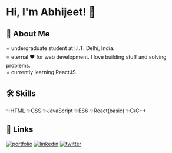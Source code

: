 
# Hi, I'm Abhijeet! 👋


## 🚀 About Me
⭐ undergraduate student at I.I.T. Delhi, India.  
⭐ eternal ❤️ for web development. I love building stuff and solving problems.  
⭐ currently learning ReactJS.


## 🛠 Skills
✨HTML ✨CSS ✨JavaScript ✨ES6
✨React(basic) ✨C/C++


## 🔗 Links
[![portfolio](https://img.shields.io/badge/my_portfolio-000?style=for-the-badge&logo=ko-fi&logoColor=white)]()
[![linkedin](https://img.shields.io/badge/linkedin-0A66C2?style=for-the-badge&logo=linkedin&logoColor=white)](https://www.linkedin.com/in/abhijeet-gautam-a413b1211/)
[![twitter](https://img.shields.io/badge/twitter-1DA1F2?style=for-the-badge&logo=twitter&logoColor=white)](https://twitter.com/abhijeet_gautam)


